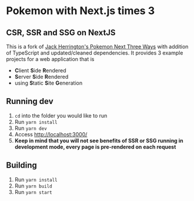 # Pokemon with Next.js times 3 
## CSR, SSR and SSG on NextJS

This is a fork of [Jack Herrington's Pokemon Next Three Ways](https://github.com/jherr/pokemon-next-three-ways)  with addition of TypeScript and updated/cleaned dependencies. It provides 3 example projects for a web application that is

 - **C**lient **S**ide **R**endered
 - **S**erver **S**ide **R**endered
 - using **S**tatic **S**ite **G**eneration

## Running dev

 1. `cd` into the folder you would like to run
 2. Run `yarn install`
 3. Run `yarn dev`
 4. Access [http://localhost:3000/](http://localhost:3000/)
 5. **Keep in mind that you will not see benefits of SSR or SSG running in development mode, every page is pre-rendered on each request**

## Building 
1. Run `yarn install`
 2. Run `yarn build`
 3. Run `yarn start`
